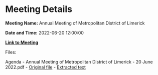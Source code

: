 # Meeting Details

**Meeting Name:** Annual Meeting of Metropolitan District of Limerick

**Date and Time:** 2022-06-20 12:00:00

**[Link to Meeting](https://www.limerick.ie/council/whats-on/annual-meeting-metropolitan-district-limerick-4)**

Files: 

Agenda - Annual Meeting of Metropolitan District of Limerick - 20 June 2022.pdf - [Original file](https://www.limerick.ie/sites/default/files/media/documents/2022-06/Agenda-Annual-Meeting-of-Metropolitan-District-of-Limerick-20th-June-2022.pdf) - [Extracted text](./Agenda%20-%20Annual%20Meeting%20of%20Metropolitan%20District%20of%20Limerick%20-%2020%20June%202022.md)

